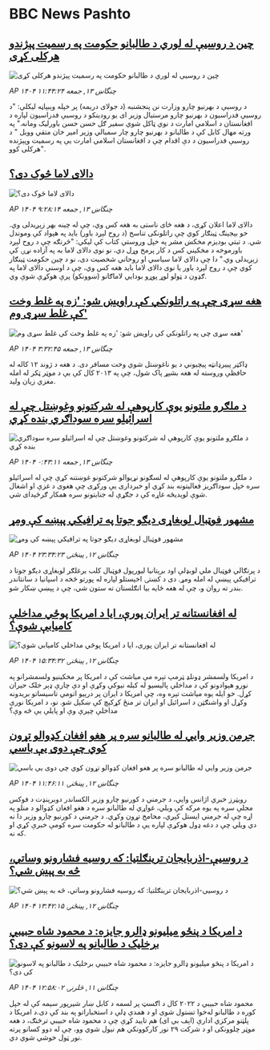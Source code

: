 # BBC News Pashto## [چین د روسیې له لوري د طالبانو حکومت په رسميت پېژندو هرکلی کړی](https://www.bbc.com/pashto/articles/cz6g9w1gd22o?at_campaign=githubrss)![چین د روسیې له لوري د طالبانو حکومت په رسميت پېژندو هرکلی کړی](https://ichef.bbci.co.uk/ace/ws/240/cpsprodpb/d44e/live/e8541800-583d-11f0-960d-e9f1088a89fe.jpg)_AP ۱۴۰۴ چنگاښ ۱۳, جمعه ۱۱:۴۴:۲۴_د روسیې د بهرنیو چارو وزارت نن پنجشنبه (د جولای دریمه) پر خپله وېبپاڼه لیکلي: "د روسیې فدراسیون د بهرنیو چارو مرستیال وزیر ای یو رودینکو د روسیې فدراسیون لپاره د افغانستان د اسلامي امارت د نوي ټاکل شوي سفیر ګل حسن حسن باورلیک ومانه." په ورته مهال کابل کې د طالبانو د بهرنیو چارو چار سمبالي وزیر امیر خان متقي وویل " د روسیې فدراسیون د دې اقدام چې د افغانستان اسلامي امارت یې په رسمیت وپېژنده هرکلی کوو".## [دالای لاما څوک دی؟](https://www.bbc.com/pashto/articles/c20r66z5g3go?at_campaign=githubrss)![دالای لاما څوک دی؟](https://ichef.bbci.co.uk/ace/ws/240/cpsprodpb/d15f/live/b8546160-5760-11f0-960d-e9f1088a89fe.jpg)_AP ۱۴۰۴ چنگاښ ۱۳, جمعه ۹:۲۸:۱۴_دالای لاما اعلان کړی، د هغه ځای ناستی به هغه کس وي، چې له چینه بهر زېږیدلی وي. خو بېجېنګ ټینګار کوي چې راتلونکی تناسخ (د روح لېږد باور) باید په هېواد کې وموندل شي.
د تبتي بودیزم مخکښ مشر په خپل وروستي کتاب کې لیکي: "څرنګه چې د روح لېږد باورموخه د مخکیني کس د کار پرمخ وړل دي، نو نوی دالای لاما به په آزاده نړۍ کې زېږیدلی وي." 
دا چې دالای لاما سیاسي او روحاني شخصیت دی، نو د چین حکومت ټینګار کوي چې د روح لېږد باور یا نوی دالای لاما باید هغه کس وي، چې د اوسني دالای لاما په ګډون د ټولو لوړ پوړو بودايي لاماګانو (ښوونکو) پرې هوکړې شوې وي.## [هغه سړی چې په راتلونکي کې راویښ شو: 'زه په غلط وخت کې غلط سړی وم'](https://www.bbc.com/pashto/articles/clyzdx1x4vxo?at_campaign=githubrss)![هغه سړی چې په راتلونکي کې راویښ شو: 'زه په غلط وخت کې غلط سړی وم'](https://ichef.bbci.co.uk/ace/ws/240/cpsprodpb/7f90/live/19f1c640-5862-11f0-960d-e9f1088a89fe.jpg)_AP ۱۴۰۴ چنگاښ ۱۳, جمعه ۳:۳۲:۴۵_ډاکټر پییرډانټه پیچیوني د یو ناغوښتل شوي وخت مسافر دی. د هغه د ژوند ۱۲ کاله له حافظې وروسته له هغه بشپړ پاک شول، چې په ۲۰۱۳ کال کې یې د موټر ټکر له امله مغزي زیان ولید.## [د ملګرو ملتونو یوې کارپوهې له شرکتونو وغوښتل چې له اسرائیلو سره سوداګري بنده کړي](https://www.bbc.com/pashto/articles/c8e4xd7dx8eo?at_campaign=githubrss)![د ملګرو ملتونو یوې کارپوهې له شرکتونو وغوښتل چې له اسرائیلو سره سوداګري بنده کړي](https://ichef.bbci.co.uk/ace/ws/240/cpsprodpb/3ad6/live/803ece30-586b-11f0-b5c5-012c5796682d.png)_AP ۱۴۰۴ چنگاښ ۱۳, جمعه ۰:۴۳:۱۱_د ملګرو ملتونو یوې کارپوهې له لسګونو نړیوالو شرکتونو غوښتنه کړې چې له اسرائیلو سره خپل سوداګریز فعالیتونه بند کړي او خبرداری یې ورکړی چې هغوی د غزې او اشغال شوې لوېدیځه غاړه کې د جګړې له جنایتونو سره همکار ګرځېدای شي.## [مشهور فوټبال لوبغاړی دیګو جوتا په ترافیکي پېښه کې ومړ](https://www.bbc.com/pashto/articles/cq53jlne1xeo?at_campaign=githubrss)![مشهور فوټبال لوبغاړی دیګو جوتا په ترافیکي پېښه کې ومړ](https://ichef.bbci.co.uk/ace/ws/240/cpsprodpb/8282/live/d281d2b0-5865-11f0-9074-8989d8c97d87.jpg)_AP ۱۴۰۴ چنگاښ ۱۲, پينځنۍ ۲۳:۳۴:۲۳_د پرتګالي فوټبال ملي لوبډلې اود برېتانیا لیورپول فوټبال کلب یرغلګر لوبغاړی دیګو جوتا د ترافیکي پېښې له امله ومړ. دی د کښتۍ اخېستلو لپاره له پورتو څخه د اسپانیا د سانتاندر بندر ته روان و، چې له هغه ځایه بیا انګلستان ته ستون شي، چې د پېښې ښکار شو.## [له افغانستانه تر ایران پورې، ایا د امریکا پوځي مداخلې کامیابې شوې؟](https://www.bbc.com/pashto/articles/cgrx9rnrp10o?at_campaign=githubrss)![له افغانستانه تر ایران پورې، ایا د امریکا پوځي مداخلې کامیابې شوې؟](https://ichef.bbci.co.uk/ace/ws/240/cpsprodpb/35bb/live/f7633d80-52c0-11f0-a7f9-535e61820543.jpg)_AP ۱۴۰۴ چنگاښ ۱۲, پينځنۍ ۱۵:۳۴:۳۲_د امریکا ولسمشر ډونلډ ټرمپ تېره مې میاشت کې د امریکا پر مخکینیو ولسمشرانو په نورو هېوادونو کې د مداخلې پالیسیو له کبله نیوکې وکړې او دې چارې ډېر خلک حیران کړل. خو ایله یوه میاشت تېره وه، چې امریکا د ایران پر درېیو اتومي تاسیساتو بریدونه وکړل او واشنګټن د اسرائیل او ایران تر منځ کړکېچ کې ښکېل شو. نو، د امریکا نورې مداخلې چېرې وې او پایلې یې څه وې؟## [جرمن وزیر وايي له طالبانو سره پر هغو افغان کډوالو تړون کوي چې دوی یې باسي](https://www.bbc.com/pashto/articles/c9qxyzwyq4lo?at_campaign=githubrss)![جرمن وزیر وايي له طالبانو سره پر هغو افغان کډوالو تړون کوي چې دوی یې باسي](https://ichef.bbci.co.uk/ace/ws/240/cpsprodpb/ee98/live/130e5d20-5803-11f0-960d-e9f1088a89fe.jpg)_AP ۱۴۰۴ چنگاښ ۱۲, پينځنۍ ۱۱:۴۶:۱۱_رویټرز خبري اژانس وايي، د جرمني د کورنیو چارو وزیر الکساندر دوبرېنډت د فوکس مجلې سره په یوه مرکه کې ویلي، غواړي له طالبانو سره د هغو افغان کډوالو د منلو په اړه چې له جرمني ایستل کېږي، مخامخ تړون وکړي. د جرمني د کورنیو چارو وزیر دا نه دي ویلي چې د دغه ډول هوکړې لپاره یې د طالبانو له حکومت سره کومې خبرې کړي او که نه.## [ د روسیې-اذربایجان ترینګلتیا: که روسیه فشارونو وساتي، څه به پېښ شي؟](https://www.bbc.com/pashto/articles/czjkmrndmvro?at_campaign=githubrss)![ د روسیې-اذربایجان ترینګلتیا: که روسیه فشارونو وساتي، څه به پېښ شي؟](https://ichef.bbci.co.uk/ace/ws/240/cpsprodpb/cec4/live/2730b170-55cb-11f0-a1ca-8125e59f5995.jpg)_AP ۱۴۰۴ چنگاښ ۱۲, پينځنۍ ۱۳:۴۲:۱۵_## [د امریکا د پنځو میلیونو ډالرو جایزه: د محمود شاه حبیبي برخلیک د طالبانو په لاسونو کې دی؟](https://www.bbc.com/pashto/articles/c0rv18xrp71o?at_campaign=githubrss)![د امریکا د پنځو میلیونو ډالرو جایزه: د محمود شاه حبیبي برخلیک د طالبانو په لاسونو کې دی؟](https://ichef.bbci.co.uk/ace/ws/240/cpsprodpb/30f4/live/e2fd2550-543b-11f0-aa04-63f097c9ce41.jpg)_AP ۱۴۰۴ چنگاښ ۱۱, څلرنۍ ۱۲:۵۸:۰۲_محمود شاه حبیبي د ۲۰۲۲ کال د اګسټ پر لسمه د کابل ښار شیرپور سیمه کې له خپل کوره د طالبانو له‌خوا تښتول شوی او د همدې ډلې د استخباراتو په بند کې دی.د امریکا د پلټنو مرکزي ادارې (اېف بي ای) هم تایید کړې چې د محمود شاه حبیبي ترڅنګ، د هغه موټر چلوونکی او د شرکت ۲۹ نور کارکوونکي هم نیول شوي وو، چې له دوو کسانو پرته نور ټول خوشي شوي دي.